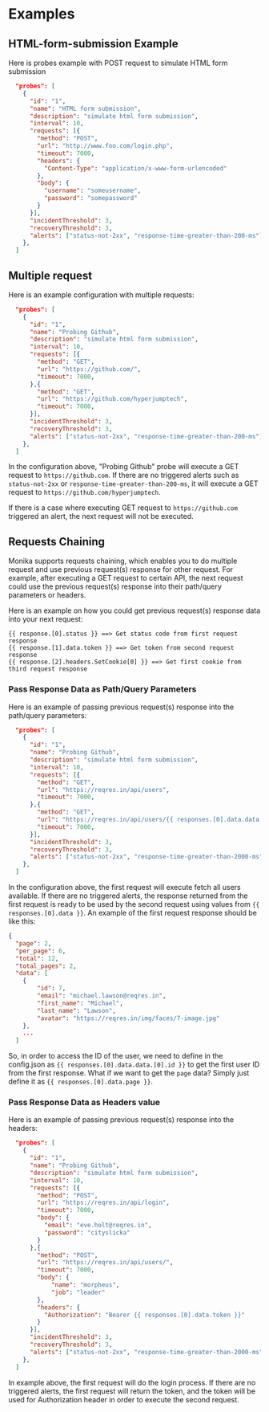 # Examples

## HTML-form-submission Example

Here is probes example with POST request to simulate HTML form submission

```json
  "probes": [
    {
      "id": "1",
      "name": "HTML form submission",
      "description": "simulate html form submission",
      "interval": 10,
      "requests": [{
        "method": "POST",
        "url": "http://www.foo.com/login.php",
        "timeout": 7000,
        "headers": {
          "Content-Type": "application/x-www-form-urlencoded"
        },
        "body": {
          "username": "someusername",
          "password": "somepassword"
        }
      }],
      "incidentThreshold": 3,
      "recoveryThreshold": 3,
      "alerts": ["status-not-2xx", "response-time-greater-than-200-ms"]
    },
  ]
```

## Multiple request

Here is an example configuration with multiple requests:

```json
  "probes": [
    {
      "id": "1",
      "name": "Probing Github",
      "description": "simulate html form submission",
      "interval": 10,
      "requests": [{
        "method": "GET",
        "url": "https://github.com/",
        "timeout": 7000,
      },{
        "method": "GET",
        "url": "https://github.com/hyperjumptech",
        "timeout": 7000,
      }],
      "incidentThreshold": 3,
      "recoveryThreshold": 3,
      "alerts": ["status-not-2xx", "response-time-greater-than-200-ms"]
    },
  ]
```

In the configuration above, "Probing Github" probe will execute a GET request to `https://github.com`. If there are no triggered alerts such as `status-not-2xx` or `response-time-greater-than-200-ms`, it will execute a GET request to `https://github.com/hyperjumptech`.

If there is a case where executing GET request to `https://github.com` triggered an alert, the next request will not be executed.

## Requests Chaining

Monika supports requests chaining, which enables you to do multiple request and use previous request(s) response for other request. For example, after executing a GET request to certain API, the next request could use the previous request(s) response into their path/query parameters or headers.

Here is an example on how you could get previous request(s) response data into your next request:

```
{{ response.[0].status }} ==> Get status code from first request response
{{ response.[1].data.token }} ==> Get token from second request response
{{ response.[2].headers.SetCookie[0] }} ==> Get first cookie from third request response
```

### Pass Response Data as Path/Query Parameters

Here is an example of passing previous request(s) response into the path/query parameters:

```json
  "probes": [
    {
      "id": "1",
      "name": "Probing Github",
      "description": "simulate html form submission",
      "interval": 10,
      "requests": [{
        "method": "GET",
        "url": "https://reqres.in/api/users",
        "timeout": 7000,
      },{
        "method": "GET",
        "url": "https://reqres.in/api/users/{{ responses.[0].data.data.[0].id }}",
        "timeout": 7000,
      }],
      "incidentThreshold": 3,
      "recoveryThreshold": 3,
      "alerts": ["status-not-2xx", "response-time-greater-than-2000-ms"]
    },
  ]
```

In the configuration above, the first request will execute fetch all users available. If there are no triggered alerts, the response returned from the first request is ready to be used by the second request using values from `{{ responses.[0].data }}`. An example of the first request response should be like this:

```json
{
  "page": 2,
  "per_page": 6,
  "total": 12,
  "total_pages": 2,
  "data": [
    {
        "id": 7,
        "email": "michael.lawson@reqres.in",
        "first_name": "Michael",
        "last_name": "Lawson",
        "avatar": "https://reqres.in/img/faces/7-image.jpg"
    },
    ...
  ]
```

So, in order to access the ID of the user, we need to define in the config.json as `{{ responses.[0].data.data.[0].id }}` to get the first user ID from the first response. What if we want to get the `page` data? Simply just define it as `{{ responses.[0].data.page }}`.

### Pass Response Data as Headers value

Here is an example of passing previous request(s) response into the headers:

```json
  "probes": [
    {
      "id": "1",
      "name": "Probing Github",
      "description": "simulate html form submission",
      "interval": 10,
      "requests": [{
        "method": "POST",
        "url": "https://reqres.in/api/login",
        "timeout": 7000,
        "body": {
          "email": "eve.holt@reqres.in",
          "password": "cityslicka"
        }
      },{
        "method": "POST",
        "url": "https://reqres.in/api/users/",
        "timeout": 7000,
        "body": {
            "name": "morpheus",
            "job": "leader"
        },
        "headers": {
          "Authorization": "Bearer {{ responses.[0].data.token }}"
        }
      }],
      "incidentThreshold": 3,
      "recoveryThreshold": 3,
      "alerts": ["status-not-2xx", "response-time-greater-than-2000-ms"]
    },
  ]
```

In example above, the first request will do the login process. If there are no triggered alerts, the first request will return the token, and the token will be used for Authorization header in order to execute the second request.
